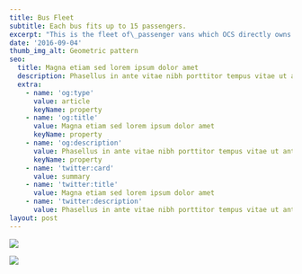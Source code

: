 ```yaml
---
title: Bus Fleet
subtitle: Each bus fits up to 15 passengers.
excerpt: "This is the fleet of\_passenger vans which OCS directly owns. We always properly maintain them, clean, and\_disinfect them frequently."
date: '2016-09-04'
thumb_img_alt: Geometric pattern
seo:
  title: Magna etiam sed lorem ipsum dolor amet
  description: Phasellus in ante vitae nibh porttitor tempus vitae ut ante
  extra:
    - name: 'og:type'
      value: article
      keyName: property
    - name: 'og:title'
      value: Magna etiam sed lorem ipsum dolor amet
      keyName: property
    - name: 'og:description'
      value: Phasellus in ante vitae nibh porttitor tempus vitae ut ante
      keyName: property
    - name: 'twitter:card'
      value: summary
    - name: 'twitter:title'
      value: Magna etiam sed lorem ipsum dolor amet
    - name: 'twitter:description'
      value: Phasellus in ante vitae nibh porttitor tempus vitae ut ante
layout: post
---
```

![](/\_static/app-assets/Van\_\_White.jpg)



![](/\_static/app-assets/Van\_\_Silver.jpg)
